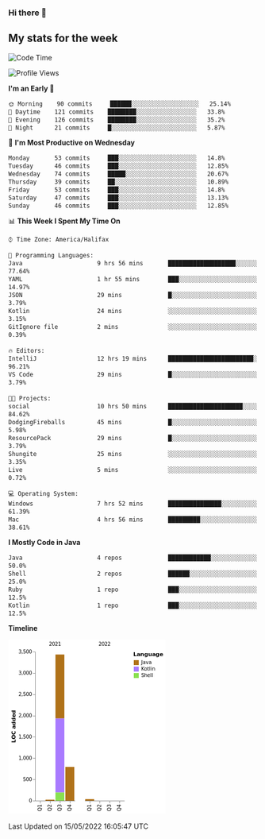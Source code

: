 ### Hi there 👋

## My stats for the week
<!--START_SECTION:waka-->
![Code Time](http://img.shields.io/badge/Code%20Time-197%20hrs%203%20mins-blue)

![Profile Views](http://img.shields.io/badge/Profile%20Views-1-blue)

**I'm an Early 🐤** 

```text
🌞 Morning    90 commits     ██████░░░░░░░░░░░░░░░░░░░   25.14% 
🌆 Daytime    121 commits    ████████░░░░░░░░░░░░░░░░░   33.8% 
🌃 Evening    126 commits    ████████░░░░░░░░░░░░░░░░░   35.2% 
🌙 Night      21 commits     █░░░░░░░░░░░░░░░░░░░░░░░░   5.87%

```
📅 **I'm Most Productive on Wednesday** 

```text
Monday       53 commits     ███░░░░░░░░░░░░░░░░░░░░░░   14.8% 
Tuesday      46 commits     ███░░░░░░░░░░░░░░░░░░░░░░   12.85% 
Wednesday    74 commits     █████░░░░░░░░░░░░░░░░░░░░   20.67% 
Thursday     39 commits     ██░░░░░░░░░░░░░░░░░░░░░░░   10.89% 
Friday       53 commits     ███░░░░░░░░░░░░░░░░░░░░░░   14.8% 
Saturday     47 commits     ███░░░░░░░░░░░░░░░░░░░░░░   13.13% 
Sunday       46 commits     ███░░░░░░░░░░░░░░░░░░░░░░   12.85%

```


📊 **This Week I Spent My Time On** 

```text
⌚︎ Time Zone: America/Halifax

💬 Programming Languages: 
Java                     9 hrs 56 mins       ███████████████████░░░░░░   77.64% 
YAML                     1 hr 55 mins        ███░░░░░░░░░░░░░░░░░░░░░░   14.97% 
JSON                     29 mins             █░░░░░░░░░░░░░░░░░░░░░░░░   3.79% 
Kotlin                   24 mins             ░░░░░░░░░░░░░░░░░░░░░░░░░   3.15% 
GitIgnore file           2 mins              ░░░░░░░░░░░░░░░░░░░░░░░░░   0.39%

🔥 Editors: 
IntelliJ                 12 hrs 19 mins      ████████████████████████░   96.21% 
VS Code                  29 mins             █░░░░░░░░░░░░░░░░░░░░░░░░   3.79%

🐱‍💻 Projects: 
social                   10 hrs 50 mins      █████████████████████░░░░   84.62% 
DodgingFireballs         45 mins             █░░░░░░░░░░░░░░░░░░░░░░░░   5.98% 
ResourcePack             29 mins             █░░░░░░░░░░░░░░░░░░░░░░░░   3.79% 
Shungite                 25 mins             ░░░░░░░░░░░░░░░░░░░░░░░░░   3.35% 
Live                     5 mins              ░░░░░░░░░░░░░░░░░░░░░░░░░   0.72%

💻 Operating System: 
Windows                  7 hrs 52 mins       ███████████████░░░░░░░░░░   61.39% 
Mac                      4 hrs 56 mins       █████████░░░░░░░░░░░░░░░░   38.61%

```

**I Mostly Code in Java** 

```text
Java                     4 repos             ████████████░░░░░░░░░░░░░   50.0% 
Shell                    2 repos             ██████░░░░░░░░░░░░░░░░░░░   25.0% 
Ruby                     1 repo              ███░░░░░░░░░░░░░░░░░░░░░░   12.5% 
Kotlin                   1 repo              ███░░░░░░░░░░░░░░░░░░░░░░   12.5%

```


**Timeline**

![Chart not found](https://raw.githubusercontent.com/lyndseyy/lyndseyy/main/charts/bar_graph.png) 


 Last Updated on 15/05/2022 16:05:47 UTC
<!--END_SECTION:waka-->